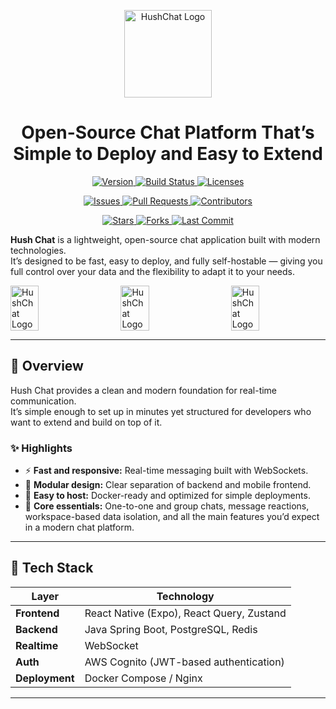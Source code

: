 <p align="center">
  <img src="https://gethush.chat/wp-content/uploads/2025/10/hushchat-logo-min.png" alt="HushChat Logo" width="140" />
</p>
<h1 align="center">
  Open-Source Chat Platform That’s Simple to Deploy and Easy to Extend
</h1>

<p align="center">
  <a href="https://github.com/HushChat/hush-chat/releases">
    <img src="https://img.shields.io/github/v/release/HushChat/hush-chat?label=version&color=blue" alt="Version">
  </a>
  <a href="https://github.com/HushChat/hush-chat/actions">
    <img src="https://img.shields.io/github/actions/workflow/status/HushChat/hush-chat/build.yml?label=build&logo=github" alt="Build Status">
  </a>
  <a href="https://github.com/HushChat/hush-chat/blob/main/LICENSE">
    <img src="https://img.shields.io/github/license/HushChat/hush-chat?color=green" alt="Licenses">
  </a>
</p>

<p align="center">
  <a href="https://github.com/HushChat/hush-chat/issues">
    <img src="https://img.shields.io/github/issues/HushChat/hush-chat?color=orange" alt="Issues">
  </a>
  <a href="https://github.com/HushChat/hush-chat/pulls">
    <img src="https://img.shields.io/github/issues-pr/HushChat/hush-chat?color=blueviolet" alt="Pull Requests">
  </a>
  <a href="https://github.com/HushChat/hush-chat/graphs/contributors">
    <img src="https://img.shields.io/github/contributors/HushChat/hush-chat?color=brightgreen" alt="Contributors">
  </a>
</p>

<p align="center">
  <a href="https://github.com/HushChat/hush-chat/stargazers">
    <img src="https://img.shields.io/github/stars/HushChat/hush-chat?style=social" alt="Stars">
  </a>
  <a href="https://github.com/HushChat/hush-chat/network/members">
    <img src="https://img.shields.io/github/forks/HushChat/hush-chat?style=social" alt="Forks">
  </a>
  <a href="https://github.com/HushChat/hush-chat/commits/main">
    <img src="https://img.shields.io/github/last-commit/HushChat/hush-chat?color=yellow" alt="Last Commit">
  </a>
</p>

**Hush Chat** is a lightweight, open-source chat application built with modern technologies.  
It’s designed to be fast, easy to deploy, and fully self-hostable — giving you full control over your data and the flexibility to adapt it to your needs.

<div style="display: flex; justify-content: space-between; flex-wrap: wrap;">

  <img src="https://gethush.chat/wp-content/uploads/2025/10/hero-screen.1.png" alt="HushChat Logo" style="width: 30%;" />
  <img src="https://gethush.chat/wp-content/uploads/2025/10/johnfernando-1.png" alt="HushChat Logo" style="width: 30%;" />
  <img src="https://gethush.chat/wp-content/uploads/2025/10/hero-screen.3.png" alt="HushChat Logo" style="width: 30%;" />
</div>

---

## 🚀 Overview

Hush Chat provides a clean and modern foundation for real-time communication.  
It’s simple enough to set up in minutes yet structured for developers who want to extend and build on top of it.

### ✨ Highlights

- ⚡ **Fast and responsive:** Real-time messaging built with WebSockets.
- 🧩 **Modular design:** Clear separation of backend and mobile frontend.
- 🔧 **Easy to host:** Docker-ready and optimized for simple deployments.
- 💬 **Core essentials:** One-to-one and group chats, message reactions, workspace-based data isolation, and all the main features you’d expect in a modern chat platform.

---

## 🧩 Tech Stack

| Layer          | Technology                                |
| -------------- | ----------------------------------------- |
| **Frontend**   | React Native (Expo), React Query, Zustand |
| **Backend**    | Java Spring Boot, PostgreSQL, Redis       |
| **Realtime**   | WebSocket                                 |
| **Auth**       | AWS Cognito (JWT-based authentication)    |
| **Deployment** | Docker Compose / Nginx                    |

---
